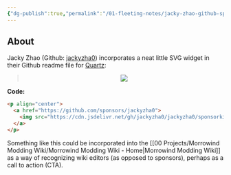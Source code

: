 ```yaml
---
{"dg-publish":true,"permalink":"/01-fleeting-notes/jacky-zhao-github-sponsors-widget/","title":"Jacky Zhao's Github Sponsors Widget","metatags":{"description":"The widget Jacky Zhao uses to recognize their Github sponsors","og:image":"https://i.imgur.com/LmCg5HX.png"},"tags":["MMW-Style","Quartz"]}
---
```



## About

Jacky Zhao (Github: [jackyzha0](https://github.com/jackyzha0)) incorporates a neat little SVG widget in their Github readme file for [Quartz](https://github.com/jackyzha0/quartz):

> <p align="center">
>  <a href="https://github.com/sponsors/jackyzha0">
>    <img src="https://cdn.jsdelivr.net/gh/jackyzha0/jackyzha0/sponsorkit/sponsors.svg" />
>  </a>
> </p>

**Code:**

```html
<p align="center">
  <a href="https://github.com/sponsors/jackyzha0">
    <img src="https://cdn.jsdelivr.net/gh/jackyzha0/jackyzha0/sponsorkit/sponsors.svg" />
  </a>
</p>
```

Something like this could be incorporated into the [[00 Projects/Morrowind Modding Wiki/Morrowind Modding Wiki - Home\|Morrowind Modding Wiki]] as a way of recognizing wiki editors (as opposed to sponsors), perhaps as a call to action (CTA).
